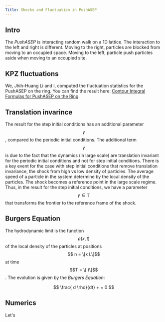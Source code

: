 ```yaml
---
Title: Shocks and Fluctuation in PushASEP
---
```


## Intro

The *PushASEP* is interacting random walk on a 1D lattice. The interaction to the left and right is different. Moving to the right, particles are blocked from moving to an occupied space. Moving to the left, particle push particles aside when moving to an occupied site.

## KPZ fluctuations 

We, Jhih-Huang Li and I, computed the fluctuation statistics for the PushASEP on the ring. You can find the result here: [Contour Integral Formulas for PushASEP on the Ring](https://arxiv.org/abs/2308.05372).

## Translation invarince

The result for the step initial conditions has an additional parameter $$\gamma$$, compared to the periodic initial conditions. The additional term $$\gamma$$ is due to the fact that the dynamics (in large scale) are translation invariant for the periodic initial conditions and not for step initial conditions. There is a key event for the case with step initial conditions that remove translation invariance, the shock from high vs low density of particles. The average speed of a particle in the system determine by the local density of the particles. The shock becomes a reference point in the large scale regime. Thus, in the result for the step initial conditions, we have a parameter $$\gamma \in \mathbb{T}$$ that transforms the frontier to the reference frame of the shock.

## Burgers Equation

The hydrodynamic limit is the function $$\rho(x,t)$$ of the local density of the particles at positions $$ n = \[x L\]$$ at time $$T = \[ t\]$$. The evolution is given by the *Burgers Equation*:

$$
\frac{ d \rho}{dt} +  = 0
$$

## Numerics

Let's 
